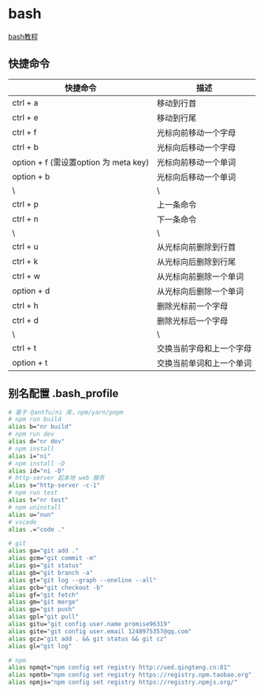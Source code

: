 # bash

[bash教程](https://wangdoc.com/bash/index.html)

## 快捷命令

| 快捷命令                              | 描述                     |
| ------------------------------------- | ------------------------ |
| ctrl + a                              | 移动到行首               |
| ctrl + e                              | 移动到行尾               |
| ctrl + f                              | 光标向前移动一个字母     |
| ctrl + b                              | 光标向后移动一个字母     |
| option + f (需设置option 为 meta key) | 光标向前移动一个单词     |
| option + b                            | 光标向后移动一个单词     |
| \                                     | \                        |
| ctrl + p                              | 上一条命令               |
| ctrl + n                              | 下一条命令               |
| \                                     | \                        |
| ctrl + u                              | 从光标向前删除到行首     |
| ctrl + k                              | 从光标向后删除到行尾     |
| ctrl + w                              | 从光标向前删除一个单词   |
| option + d                            | 从光标向后删除一个单词   |
| ctrl + h                              | 删除光标前一个字母       |
| ctrl + d                              | 删除光标后一个字母       |
| \                                     | \                        |
| ctrl + t                              | 交换当前字母和上一个字母 |
| option + t                            | 交换当前单词和上一个单词 |


## 别名配置 .bash_profile
```bash
# 基于 @antfu/ni 库，npm/yarn/pnpm 
# npm run build
alias b="nr build"
# npm run dev
alias d="nr dev"
# npm install
alias i="ni"
# npm install -D
alias id="ni -D"
# http-server 起本地 web 服务
alias s="http-server -c-1"
# npm run test
alias t="nr test"
# npm uninstall
alias u="nun"
# vscode
alias .="code ."

# git
alias ga="git add ."
alias gcm="git commit -m"
alias gs="git status"
alias gb="git branch -a"
alias gt="git log --graph --oneline --all"
alias gcb="git checkout -b"
alias gf="git fetch"
alias gm="git merge"
alias gp="git push"
alias gpl="git pull"
alias gitu="git config user.name promise96319"
alias gite="git config user.email 1248975357@qq.com"
alias gcz="git add . && git status && git cz"
alias gl="git log"

# npm 
alias npmqt="npm config set registry http://ued.qingteng.cn:81"
alias npmtb="npm config set registry https://registry.npm.taobao.org"
alias npmjs="npm config set registry https://registry.npmjs.org/"
```

